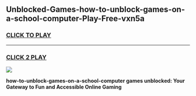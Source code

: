 
## Unblocked-Games-how-to-unblock-games-on-a-school-computer-Play-Free-vxn5a
<h3>
<a href="https://premium76.site?title=how-to-unblock-games-on-a-school-computer&ref=24M">CLICK TO PLAY</a></h3>
<hr>

<h3>
<a href="https://premium76.site?title=how-to-unblock-games-on-a-school-computer&ref=24M">CLICK 2 PLAY</a>
  
</h3>

<a href="https://premium76.site?title=how-to-unblock-games-on-a-school-computer&ref=24M"><img src="https://clearcache.store/games.png"></a>


**how-to-unblock-games-on-a-school-computer games unblocked: Your Gateway to Fun and Accessible Online Gaming**

